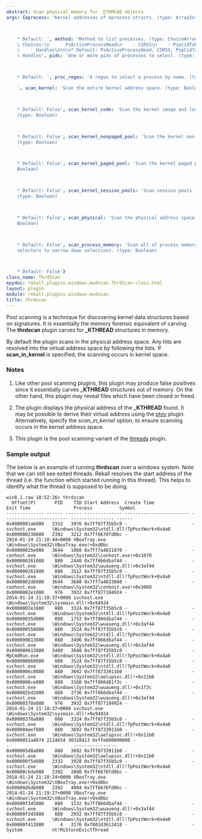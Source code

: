 ```yaml
---
abstract: Scan physical memory for _ETHREAD objects
args: {eprocess: 'Kernel addresses of eprocess structs. (type: ArrayIntParser)



    * Default: ', method: "Method to list processes. (type: ChoiceArray)\n\n\n* Valid\
    \ Choices:\n    - PsActiveProcessHead\n    - CSRSS\n    - PspCidTable\n    - Sessions\n\
    \    - Handles\n\n\n* Default: PsActiveProcessHead, CSRSS, PspCidTable, Sessions,\
    \ Handles", pids: 'One or more pids of processes to select. (type: ArrayIntParser)



    * Default: ', proc_regex: 'A regex to select a process by name. (type: RegEx)

    ', scan_kernel: 'Scan the entire kernel address space. (type: Boolean)



    * Default: False', scan_kernel_code: 'Scan the kernel image and loaded drivers.
    (type: Boolean)



    * Default: False', scan_kernel_nonpaged_pool: 'Scan the kernel non-paged pool.
    (type: Boolean)



    * Default: False', scan_kernel_paged_pool: 'Scan the kernel paged pool. (type:
    Boolean)



    * Default: False', scan_kernel_session_pools: 'Scan session pools for all processes.
    (type: Boolean)



    * Default: False', scan_physical: 'Scan the physical address space only. (type:
    Boolean)



    * Default: False', scan_process_memory: 'Scan all of process memory. Uses process
    selectors to narrow down selections. (type: Boolean)



    * Default: False'}
class_name: ThrdScan
epydoc: rekall.plugins.windows.modscan.ThrdScan-class.html
layout: plugin
module: rekall.plugins.windows.modscan
title: thrdscan
---
```


Pool scanning is a technique for discovering kernel data structures based on
signatures. It is essentially the memory forensic equivalent of carving. The
**thrdscan** plugin carves for **_KTHREAD** structures in memory.

By default the plugin scans in the physical address space. Any hits are resolved
into the virtual address space by following the lists. If **scan_in_kernel** is
specified, the scanning occurs in kernel space.

### Notes

1. Like other pool scanning plugins, this plugin may produce false positives
   since it essentially carves **_KTHREAD** structures out of memory. On the
   other hand, this plugin may reveal files which have been closed or freed.

2. The plugin displays the physical address of the **_KTHREAD** found. It may be
   possible to derive their virtual address using the [ptov](PtoV.html)
   plugin. Alternatively, specify the *scan_in_kernel* option, to ensure
   scanning occurs in the kernel address space.

3. This plugin is the pool scanning variant of the [threads](Threads.html) plugin.

### Sample output

The below is an example of running **thrdscan** over a windows system. Note that
we can still see exited threads. Rekall resolves the start address of the thread
(i.e. the function which started running in this thread). This helps to identify
what the thread is supposed to be doing.

```
win8.1.raw 18:52:26> thrdscan
  Offset(P)       PID    TID Start Address  Create Time              Exit Time                Process          Symbol
-------------- ------ ------ -------------- ------------------------ ------------------------ ---------------- ------
0x0000001ab080   2332   3976 0x7ff87f35b5c0 -                        -                        svchost.exe      \Windows\System32\ntdll.dll!TpPostWork+0x4a0
0x000000230880   2392   3212 0x7ff6670fd0bc -                        2014-01-24 21:18:44+0000 VBoxTray.exe     \Windows\System32\VBoxTray.exe!+0xd0bc
0x00000025e080   3644   1068 0x7ff7a4831070 -                        -                        conhost.exe      \Windows\System32\conhost.exe!+0x1070
0x000000261080    880   2440 0x7ff866dbaf44 -                        -                        svchost.exe      \Windows\System32\wuaueng.dll!+0x3af44
0x000000261880    880   3512 0x7ff87f35b5c0 -                        -                        svchost.exe      \Windows\System32\ntdll.dll!TpPostWork+0x4a0
0x0000002d6080   3644   3688 0x7ff7a4833060 -                        -                        conhost.exe      \Windows\System32\conhost.exe!+0x3060
0x0000002e1080    976   3932 0x7ff877104924 -                        2014-01-24 21:18:37+0000 svchost.exe      \Windows\System32\sysmain.dll!+0x94924
0x0000002e1880    880   3324 0x7ff87f35b5c0 -                        -                        svchost.exe      \Windows\System32\ntdll.dll!TpPostWork+0x4a0
0x00000035d080    880   1752 0x7ff866dbaf44 -                        -                        svchost.exe      \Windows\System32\wuaueng.dll!+0x3af44
0x000000558080    880   3524 0x7ff87f35b5c0 -                        -                        svchost.exe      \Windows\System32\ntdll.dll!TpPostWork+0x4a0
0x000000613080    880   3496 0x7ff866dbaf44 -                        -                        svchost.exe      \Windows\System32\wuaueng.dll!+0x3af44
0x000000613880   3400   3648 0x7ff87f35b5c0 -                        -                        MpCmdRun.exe     \Windows\System32\ntdll.dll!TpPostWork+0x4a0
0x000000668080    880   3524 0x7ff87f35b5c0 -                        -                        svchost.exe      \Windows\System32\ntdll.dll!TpPostWork+0x4a0
0x0000006c0080    880   3692 0x7ff8733911b0 -                        -                        svchost.exe      \Windows\System32\aelupsvc.dll!+0x11b0
0x0000006ce080    880   3180 0x7ff866d81f3c -                        -                        svchost.exe      \Windows\System32\wuaueng.dll!+0x1f3c
0x000002bd2080    880   3736 0x7ff866dbaf44 -                        -                        svchost.exe      \Windows\System32\wuaueng.dll!+0x3af44
0x00000370a080    976   3932 0x7ff877104924 -                        2014-01-24 21:18:37+0000 svchost.exe      \Windows\System32\sysmain.dll!+0x94924
0x00000370a880    880   3324 0x7ff87f35b5c0 -                        -                        svchost.exe      \Windows\System32\ntdll.dll!TpPostWork+0x4a0
0x000004eef080    880   3692 0x7ff8733911b0 -                        -                        svchost.exe      \Windows\System32\aelupsvc.dll!+0x11b0
0x0000051a4874 2124654 30318413 0xffe800000000 -                        -                        ----------------
0x000005d8a080    880   3692 0x7ff8733911b0 -                        -                        svchost.exe      \Windows\System32\aelupsvc.dll!+0x11b0
0x000009f5d080   2332   3928 0x7ff87f35b5c0 -                        -                        svchost.exe      \Windows\System32\ntdll.dll!TpPostWork+0x4a0
0x00000cbde080   2392   3880 0x7ff6670fd0bc -                        2014-01-24 21:18:24+0000 VBoxTray.exe     \Windows\System32\VBoxTray.exe!+0xd0bc
0x00000dbdb080   2392   4084 0x7ff6670fd0bc -                        2014-01-24 21:19:27+0000 VBoxTray.exe     \Windows\System32\VBoxTray.exe!+0xd0bc
0x00000f345080    880   1532 0x7ff866dbaf44 -                        -                        svchost.exe      \Windows\System32\wuaueng.dll!+0x3af44
0x00000f345880    880   2932 0x7ff87f35b5c0 -                        -                        svchost.exe      \Windows\System32\ntdll.dll!TpPostWork+0x4a0
0x00000f413080      4   3176 0xf802d3613418 -                        -                        System           nt!MiStoreEvictThread
```